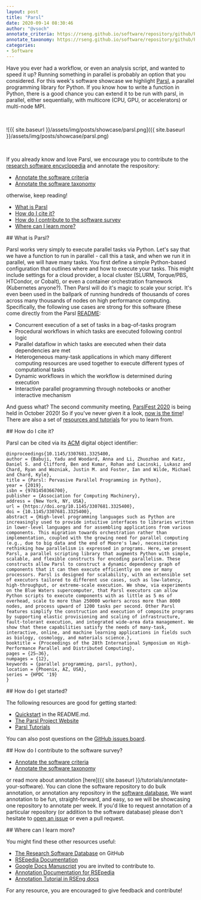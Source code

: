 ```yaml
---
layout: post
title: "Parsl"
date: 2020-09-14 08:30:46
author: "@vsoch"
annotate_criteria: https://rseng.github.io/software/repository/github/Parsl/parsl/annotate-criteria/
annotate_taxonomy: https://rseng.github.io/software/repository/github/Parsl/parsl/annotate-taxonomy/
categories:
- Software
---
```


Have you ever had a workflow, or even an analysis script, and wanted to speed it up?
Running something in parallel is probably an option that you considered. For this week's software
showcase we highlight <a href="https://github.com/Parsl/parsl" target="_blank">Parsl</a>,
a parallel programming library for Python. If you know how to write a function in Python, there is
a good chance you can extend it to be run with parsl, in parallel, either sequentially, with multicore
(CPU, GPU, or accelerators) or multi-node MPI.

<br>

![{{ site.baseurl }}/assets/img/posts/showcase/parsl.png]({{ site.baseurl }}/assets/img/posts/showcase/parsl.png)

<br>

If you already know and love Parsl, we encourage you to contribute to the [research software encyclopedia](https://rseng.github.io/rse/tutorials/annotation/) and annotate the respository:

<ul>
<li><a href="{{ page.annotate_criteria }}" target="_blank">Annotate the software criteria</a></li>
<li><a href="{{ page.annotate_taxonomy }}" target="_blank">Annotate the software taxonomy</a></li>
</ul>

otherwise, keep reading!

<!--more--> 

 - [What is Parsl](#what-is)
 - [How do I cite it?](#cite)
 - [How do I contribute to the software survey](#contribute)
 - [Where can I learn more?](#learn-more)


<a id="what-is">
## What is Parsl?

Parsl works very simply to execute parallel tasks via Python. Let's say that we have a function to run in parallel - call this a task, and when
we run it in parallel, we will have many tasks.
You first define a simple Python-based configuration that outlines where and how to execute your tasks. This might include settings for a cloud
provider, a local cluster (SLURM, Torque/PBS, HTCondor, or Cobalt), or even a container orchestration framework (Kubernetes anyone?).
Then Parsl will do it's magic to scale your script. It's even been used in the ballpark of running hundreds of thousands of cores
across many thousands of nodes on high performance computing. Specifically, the following use cases are strong for this software (these come directly from the Parsl [README](https://github.com/Parsl/parsl):

 - Concurrent execution of a set of tasks in a bag-of-tasks program
 - Procedural workflows in which tasks are executed following control logic
 - Parallel dataflow in which tasks are executed when their data dependencies are met
 - Heterogeneous many-task applications in which many different computing resources are used together to execute different types of computational tasks
 - Dynamic workflows in which the workflow is determined during execution
 - Interactive parallel programming through notebooks or another interactive mechanism

And guess what? The second community meeting, [ParslFest 2020](http://parsl-project.org/parslfest2020.html) is being held in October 2020! 
So if you've never given it a look, [now is the time](https://github.com/Parsl/parsl)! 
There are also a set of [resources and tutorials](#getting-started) for you to learn from.

<a id="cite">
## How do I cite it?

Parsl can be cited via its <a href="https://dl.acm.org/doi/10.1145/3307681.3325400" target="_blank">ACM</a> digital object identifier:

```
@inproceedings{10.1145/3307681.3325400,
author = {Babuji, Yadu and Woodard, Anna and Li, Zhuozhao and Katz, Daniel S. and Clifford, Ben and Kumar, Rohan and Lacinski, Lukasz and Chard, Ryan and Wozniak, Justin M. and Foster, Ian and Wilde, Michael and Chard, Kyle},
title = {Parsl: Pervasive Parallel Programming in Python},
year = {2019},
isbn = {9781450366700},
publisher = {Association for Computing Machinery},
address = {New York, NY, USA},
url = {https://doi.org/10.1145/3307681.3325400},
doi = {10.1145/3307681.3325400},
abstract = {High-level programming languages such as Python are increasingly used to provide intuitive interfaces to libraries written in lower-level languages and for assembling applications from various components. This migration towards orchestration rather than implementation, coupled with the growing need for parallel computing (e.g., due to big data and the end of Moore's law), necessitates rethinking how parallelism is expressed in programs. Here, we present Parsl, a parallel scripting library that augments Python with simple, scalable, and flexible constructs for encoding parallelism. These constructs allow Parsl to construct a dynamic dependency graph of components that it can then execute efficiently on one or many processors. Parsl is designed for scalability, with an extensible set of executors tailored to different use cases, such as low-latency, high-throughput, or extreme-scale execution. We show, via experiments on the Blue Waters supercomputer, that Parsl executors can allow Python scripts to execute components with as little as 5 ms of overhead, scale to more than 250000 workers across more than 8000 nodes, and process upward of 1200 tasks per second. Other Parsl features simplify the construction and execution of composite programs by supporting elastic provisioning and scaling of infrastructure, fault-tolerant execution, and integrated wide-area data management. We show that these capabilities satisfy the needs of many-task, interactive, online, and machine learning applications in fields such as biology, cosmology, and materials science.},
booktitle = {Proceedings of the 28th International Symposium on High-Performance Parallel and Distributed Computing},
pages = {25–36},
numpages = {12},
keywords = {parallel programming, parsl, python},
location = {Phoenix, AZ, USA},
series = {HPDC '19}
}
```

<a id="getting-started">
## How do I get started?

The following resources are good for getting started:

 - [Quickstart](https://github.com/Parsl/parsl#quickstart) in the README.md.
 - [The Parsl Project Website](http://parsl-project.org/)
 - [Parsl Tutorials](https://github.com/Parsl/parsl-tutorial) 

You can also post questions on the [GitHub issues board](https://github.com/Parsl/parsl/issues).

<a id="contribute">
## How do I contribute to the software survey?

<ul>
  <li><a href="{{ page.annotate_criteria }}" target="_blank">Annotate the software criteria</a></li>
  <li><a href="{{ page.annotate_taxonomy }}" target="_blank">Annotate the software taxonomy</a></li>
</ul>

or read more about annotation [here]({{ site.baseurl }}/tutorials/annotate-your-software). You can clone the software repository to do
bulk annotation, or annotation any repository in the <a href="https://rseng.github.io/software/" target="_blank">software database</a>,
We want annotation to be fun, straight-forward, and easy, so we will be showcasing one repository to annotate per week.
If you'd like to request annotation of a particular repository (or addition to the software database)
please don't hesitate to [open an issue](https://github.com/rseng/software/issues) or even a pull request.

<a id="learn-more">
## Where can I learn more?

You might find these other resources useful:

 - [The Research Software Database](https://github.com/rseng/software) on GitHub
 - [RSEpedia Documentation](https://rseng.github.io/rse)
 - [Google Docs Manuscript](https://docs.google.com/document/d/1wDb0udH9OrFWrMBsAVb8RrUMCKKRHoyEep7yveJ1d0k/edit) you are invited to contribute to.
 - [Annotation Documentation for RSEpedia](https://rseng.github.io/rse/tutorials/annotation/)
 - [Annotation Tutorial in RSEng docs](https://rseng.github.io/rse/tutorials/annotation/)

For any resource, you are encouraged to give feedback and contribute!
